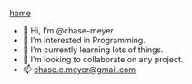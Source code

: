 [home](https://chase-meyer.github.io/)

- 👋 Hi, I’m @chase-meyer
- 👀 I’m interested in Programming.
- 🌱 I’m currently learning lots of things.
- 💞️ I’m looking to collaborate on any project.
- 📫 chase.e.meyer@gmail.com

<!---
chase-meyer/chase-meyer is a ✨ special ✨ repository because its `README.md` (this file) appears on your GitHub profile.
You can click the Preview link to take a look at your changes.
--->
